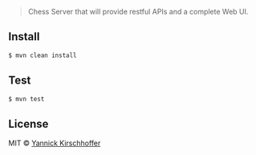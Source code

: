 [travis-image]: https://travis-ci.org/ChessCorp/chess-club.svg?branch=master
[travis-url]: https://travis-ci.org/ChessCorp/chess-club

> Chess Server that will provide restful APIs and a complete Web UI.


## Install

```sh
$ mvn clean install
```

## Test

```sh
$ mvn test
```


## License

MIT © [Yannick Kirschhoffer](http://www.alcibiade.org/)

[travis-image]: https://travis-ci.org/ChessCorp/chess-club.svg?branch=master
[travis-url]: https://travis-ci.org/ChessCorp/chess-club

